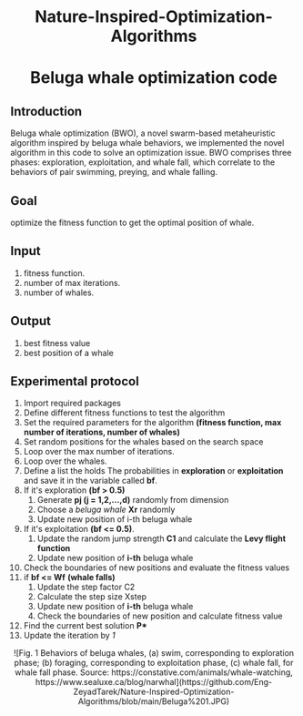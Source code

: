 <h1 align='center'>Nature-Inspired-Optimization-Algorithms</h1>
<h1 align='center'>Beluga whale optimization code</h1>

## Introduction 
Beluga whale optimization (BWO), a novel swarm-based metaheuristic algorithm inspired by beluga whale behaviors, we implemented the novel algorithm in this code to solve an optimization issue. BWO comprises three phases: exploration, exploitation, and whale fall, which correlate to the behaviors of pair swimming, preying, and whale falling.

## Goal
optimize the fitness function to get the optimal position of whale.

## Input

1. fitness function.
2. number of max iterations.
3. number of whales.

## Output
1. best fitness value
2. best position of a whale

## Experimental protocol

1. Import required packages
2. Define different fitness functions to test the algorithm
3. Set the required parameters for the algorithm **(fitness function, max number of iterations, number of whales)**
4. Set random positions for the whales based on the search space
5. Loop over the max number of iterations.
6. Loop over the whales.
7. Define a list the holds The probabilities in **exploration** or **exploitation** and save it in the variable called **bf**.
8. If it's exploration **(bf > 0.5)**
    1. Generate **pj (j = 1,2,…,d)** randomly from dimension
    2. Choose a *beluga whale* **Xr** randomly
    3. Update new position of i-th beluga whale
9. If it's exploitation **(bf <= 0.5)**.
    1. Update the random jump strength **C1** and calculate the **Levy flight function**
    2. Update new position of **i-th** beluga whale
10. Check the boundaries of new positions and evaluate the fitness values
11. if **bf <= Wf** **(whale falls)**
    1. Update the step factor C2
    2. Calculate the step size Xstep
    3. Update new position of **i-th** beluga whale
    4. Check the boundaries of new position and calculate fitness value
12. Find the current best solution **P\***
13. Update the iteration by *1*

<center>
![Fig. 1 Behaviors of beluga whales, (a) swim, corresponding to exploration phase; (b) foraging, corresponding to exploitation phase, (c) whale fall, for whale fall phase. Source: https://constative.com/animals/whale-watching, https://www.sealuxe.ca/blog/narwhal](https://github.com/Eng-ZeyadTarek/Nature-Inspired-Optimization-Algorithms/blob/main/Beluga%201.JPG)
</center>
